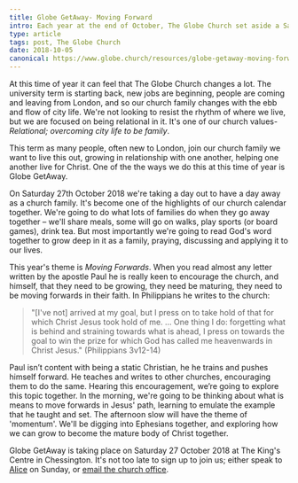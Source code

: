 ```yaml
---
title: Globe GetAway- Moving Forward
intro: Each year at the end of October, The Globe Church set aside a Saturday for a day away together. This year the theme is 'Moving Forward'.
type: article
tags: post, The Globe Church
date: 2018-10-05
canonical: https://www.globe.church/resources/globe-getaway-moving-forward
---
```


At this time of year it can feel that The Globe Church changes a lot. The university term is starting back, new jobs are beginning, people are coming and leaving from London, and so our church family changes with the ebb and flow of city life. We're not looking to resist the rhythm of where we live, but we are focused on being relational in it. It's one of our church values- _Relational; overcoming city life to be family_.

This term as many people, often new to London, join our church family we want to live this out, growing in relationship with one another, helping one another live for Christ. One of the the ways we do this at this time of year is Globe GetAway.

On Saturday 27th October 2018 we're taking a day out to have a day away as a church family. It's become one of the highlights of our church calendar together. We're going to do what lots of families do when they go away together – we'll share meals, some will go on walks, play sports (or board games), drink tea. But most importantly we're going to read God's word together to grow deep in it as a family, praying, discussing and applying it to our lives.

This year's theme is _Moving Forwards_. When you read almost any letter written by the apostle Paul he is really keen to encourage the church, and himself, that they need to be growing, they need be maturing, they need to be moving forwards in their faith. In Philippians he writes to the church:

> "[I've not] arrived at my goal, but I press on to take hold of that for which Christ Jesus took hold of me. … One thing I do: forgetting what is behind and straining towards what is ahead, I press on towards the goal to win the prize for which God has called me heavenwards in Christ Jesus." (Philippians 3v12-14)

Paul isn’t content with being a static Christian, he he trains and pushes himself forward. He teaches and writes to other churches, encouraging them to do the same. Hearing this encouragement, we’re going to explore this topic together. In the morning, we're going to be thinking about what is means to move forwards in Jesus' path, learning to emulate the example that he taught and set. The afternoon slow will have the theme of 'momentum'. We'll be digging into Ephesians together, and exploring how we can grow to become the mature body of Christ together.

Globe GetAway is taking place on Saturday 27 October 2018 at The King's Centre in Chessington. It's not too late to sign up to join us; either speak to [Alice](https://twitter.com/CudmoreAlice) on Sunday, or [email the church office](https://www.globe.church/contact).
